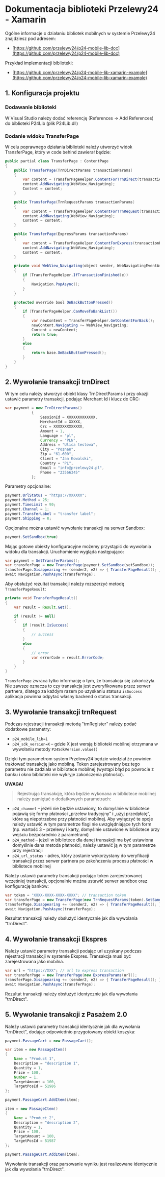 # Dokumentacja biblioteki Przelewy24 - Xamarin

Ogólne informacje o działaniu bibliotek mobilnych w systemie Przelewy24 znajdziesz pod adresem:

- [https://github.com/przelewy24/p24-mobile-lib-doc](https://github.com/przelewy24/p24-mobile-lib-doc)

Przykład implementacji biblioteki:

- [https://github.com/przelewy24/p24-mobile-lib-xamarin-example](https://github.com/przelewy24/p24-mobile-lib-xamarin-example)

## 1. Konfiguracja projektu

### Dodawanie biblioteki

W Visual Studio należy dodać referencję (References -> Add References) do biblioteki P24Lib (plik P24Lib.dll)

### Dodanie widoku TransferPage
W celu poprawnego działania biblioteki należy utworzyć widok TransferPage, który w code behind zawierał będzie:
```java
public partial class TransferPage : ContentPage
{
	public TransferPage(TrnDirectParams transactionParams)
	{
		var content = TransferPageHelper.ContentForTrnDirect(transactionParams);
		content.AddNavigating(WebView_Navigating);
		Content = content;
	}

	public TransferPage(TrnRequestParams transactionParams)
	{
		var content = TransferPageHelper.ContentForTrnRequest(transactionParams);
		content.AddNavigating(WebView_Navigating);
		Content = content;
	}

	public TransferPage(ExpressParams transactionParams)
	{
		var content = TransferPageHelper.ContentForExpress(transactionParams);
		content.AddNavigating(WebView_Navigating);
		Content = content;
	}

	private void WebView_Navigating(object sender, WebNavigatingEventArgs e)
	{
		if (TransferPageHelper.IfTransactionFinished(e))
		{
			Navigation.PopAsync();
		}
	}

	protected override bool OnBackButtonPressed()
	{
		if (TransferPageHelper.CanMoveToBankList())
		{
			var newContent = TransferPageHelper.GetContentForBack();
			newContent.Navigating += WebView_Navigating;
			Content = newContent;
			return true;
		}
		else
		{
			return base.OnBackButtonPressed();
		}
	}
}
```

## 2. Wywołanie transakcji trnDirect

W tym celu należy stworzyć obiekt klasy TrnDirectParams i przy okazji ustawić parametry transakcji, podając Merchant Id i klucz do CRC:

```java
var payment = new TrnDirectParams()
            {
                SessionId = XXXXXXXXXXXXX,
                MerchantId = XXXXX,
                Crc = XXXXXXXXXXXXX,
                Amount = 1,
                Language = "pl",
                Currency = "PLN",
                Address = "Ulica testowa",
                City = "Poznan",
                Zip = "61-600",
                Client = "Jan Kowalski",
                Country = "PL",
                Email = "info@przelewy24.pl",
                Phone = "23566345"
            };
```

Parametry opcjonalne:

```java
payment.UrlStatus = "https://XXXXXX";
payment.Method = 25;
payment.TimeLimit = 90;
payment.Channel = 1;
payment.TransferLabel = "transfer label";
payment.Shipping = 0;
```

Opcjonalne można ustawić wywołanie transakcji na serwer Sandbox:

```java
payment.SetSandbox(true)
```

Mając gotowe obiekty konfiguracyjne możemy przystąpić do wywołania widoku dla transakcji. Uruchomienie wygląda następująco:

```java
var payment = GetTransferParams();
var transferPage = new TransferPage(payment.SetSandbox(setSandbox));
transferPage.Disappearing += (sender2, e2) => { TransferPageResult(); };
await Navigation.PushAsync(transferPage);
```

Aby obsłużyć rezultat transakcji należy rozszerzyć metodę `TransferPageResult`:

```java
private void TransferPageResult()
{
	var result = Result.Get();

	if (result != null)
	{
		if (result.IsSuccess)
		{
			// success
		}
		else
		{
			// error
			var errorCode = result.ErrorCode;
		}
	}
}
```
`TransferPage` zwraca tylko informację o tym, że transakcja się zakończyła. Nie zawsze oznacza to czy transakcja jest zweryfikowana przez serwer partnera, dlatego za każdym razem po uzyskaniu statusu `isSuccess` aplikacja powinna odpytać własny backend o status transakcji.

## 3. Wywołanie transakcji trnRequest

Podczas rejestracji transakcji metodą "trnRegister" należy podać dodatkowe parametry:
- `p24_mobile_lib=1`
- `p24_sdk_version=X` – gdzie X jest wersją biblioteki mobilnej otrzymana w wywołaniu metody `P24SdkVersion.value()`

Dzięki tym parametrom system Przelewy24 będzie wiedział że powinien traktować transakcję jako mobilną. Token zarejestrowany bez tego parametru nie zadziała w bibliotece mobilnej (wystąpi błąd po powrocie z banku i okno biblioteki nie wykryje zakończenia płatności).

**UWAGA!**

 > Rejestrując transakcję, która będzie wykonana w bibliotece mobilnej należy
pamiętać o dodatkowych parametrach:
- `p24_channel` – jeżeli nie będzie ustawiony, to domyślnie w bibliotece pojawią się
formy płatności „przelew tradycyjny” i „użyj przedpłatę”, które są niepotrzebne przy płatności mobilnej. Aby wyłączyć te opcje należy ustawić w tym parametrze flagi nie
uwzględniające tych form (np. wartość 3 – przelewy i karty, domyślnie ustawione w
bibliotece przy wejściu bezpośrednio z parametrami)
- `p24_method` – jeżeli w bibliotece dla danej transakcji ma być ustawiona domyślnie
dana metoda płatności, należy ustawić ją w tym parametrze przy rejestracji
- `p24_url_status` - adres, który zostanie wykorzystany do weryfikacji transakcji przez serwer partnera po zakończeniu procesu płatności w bibliotece mobilnej

Należy ustawić parametry transakcji podając token zarejestrowanej wcześniej transakcji, opcjonalnie można ustawić serwer sandbox oraz konfigurację banków:

```java
var token = "XXXX-XXXX-XXXX-XXXX"; // transaction token
var transferPage = new TransferPage(new TrnRequestParams(token).SetSandbox(setSandbox));
transferPage.Disappearing += (sender2, e2) => { TransferPageResult(); };
await Navigation.PushAsync(transferPage);
```

Rezultat transakcji należy obsłużyć identycznie jak dla wywołania "trnDirect".

## 4. Wywołanie transakcji Ekspres

Należy ustawić parametry transakcji podając url uzyskany podczas rejestracji transakcji w systemie Ekspres. Transakcja musi być zarejestrowana jako mobilna.

```java
var url = "https://XXX"; // url to express transaction
var transferPage = new TransferPage(new ExpressParams(url));
transferPage.Disappearing += (sender2, e2) => { TransferPageResult(); };
await Navigation.PushAsync(transferPage);
```

Rezultat transakcji należy obsłużyć identycznie jak dla wywołania "trnDirect".

## 5. Wywołanie transakcji z Pasażem 2.0

Należy ustawić parametry transakcji identycznie jak dla wywołania "trnDirect", dodając odpowiednio przygotowany obiekt koszyka:

```java
payment.PassageCart = new PassageCart();

var item = new PassageItem()
{
	Name = "Product 1",
	Description = "description 1",
	Quantity = 1,
	Price = 100,
	Number = 1,
	TargetAmount = 100,
	TargetPosId = 51986
};

payment.PassageCart.AddItem(item);

item = new PassageItem()
{
	Name = "Product 2",
	Description = "description 2",
	Quantity = 1,
	Price = 100,
	TargetAmount = 100,
	TargetPosId = 51987
};

payment.PassageCart.AddItem(item);
```

Wywołanie transakcji oraz parsowanie wyniku jest realizowane identycznie jak dla wywołania "trnDirect".
